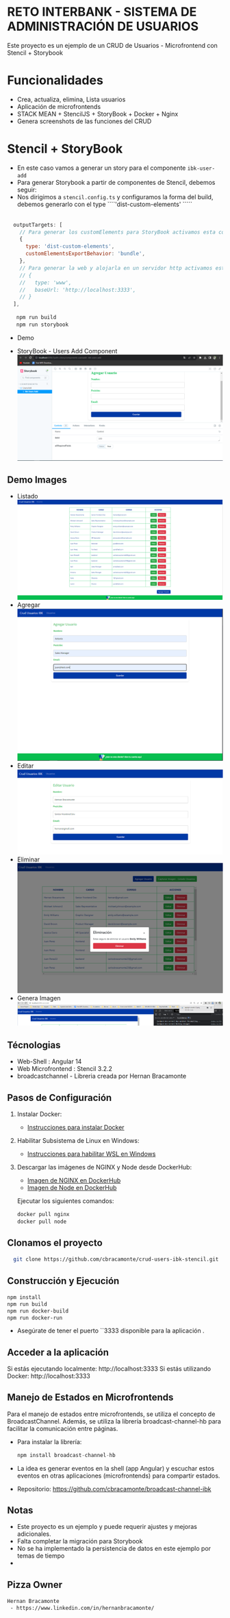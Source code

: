 # RETO INTERBANK - SISTEMA DE ADMINISTRACIÓN DE USUARIOS

Este proyecto es un ejemplo de un CRUD de Usuarios - Microfrontend con Stencil + Storybook

# Funcionalidades

- Crea, actualiza, elimina, Lista usuarios
- Aplicación de microfrontends
- STACK MEAN + StencilJS + StoryBook + Docker + Nginx
- Genera screenshots de las funciones del CRUD

# Stencil + StoryBook

- En este caso vamos a generar un story para el componente `ibk-user-add`
- Para generar Storybook a partir de componentes de Stencil, debemos seguir:
- Nos dirigimos a `stencil.config.ts` y configuramos la forma del build, debemos generarlo con el type ````'dist-custom-elements' `````

```javascript

  outputTargets: [
    // Para generar los customElements para StoryBook activamos esta configuración
    {
      type: 'dist-custom-elements',
      customElementsExportBehavior: 'bundle',
    },
    // Para generar la web y alojarla en un servidor http activamos esta configuracion
    // {
    //   type: 'www',
    //   baseUrl: 'http://localhost:3333',
    // }
  ],

```

```bash
   npm run build
   npm run storybook
```

- Demo

- StoryBook - Users Add Component
  ![Users Add Component](https://raw.githubusercontent.com/cbracamonte/crud-users-ibk-stencil/main/assets/storybook.png)

## Demo Images

- Listado
  ![Listado del Usuarios](https://raw.githubusercontent.com/cbracamonte/crud-user-ibk-challengue/main/assets/listado.PNG)
- Agregar
  ![Agregar del Usuarios](https://raw.githubusercontent.com/cbracamonte/crud-user-ibk-challengue/main/assets/agregar.PNG)
- Editar
  ![Editar del Usuarios](https://raw.githubusercontent.com/cbracamonte/crud-user-ibk-challengue/main/assets/editar.PNG)
- Eliminar
  ![Eliminar del Usuarios](https://raw.githubusercontent.com/cbracamonte/crud-user-ibk-challengue/main/assets/eliminar.PNG)
- Genera Imagen
  ![Genera imagen para su descarga](https://raw.githubusercontent.com/cbracamonte/crud-user-ibk-challengue/main/assets/generafoto.PNG)

## Técnologias

- Web-Shell : Angular 14
- Web Microfrontend : Stencil 3.2.2
- broadcastchannel - Libreria creada por Hernan Bracamonte

## Pasos de Configuración

1. Instalar Docker:

   - [Instrucciones para instalar Docker](https://docs.docker.com/desktop/install/)

2. Habilitar Subsistema de Linux en Windows:

   - [Instrucciones para habilitar WSL en Windows](https://learn.microsoft.com/en-us/windows/wsl/install-manual)

3. Descargar las imágenes de NGINX y Node desde DockerHub:

   - [Imagen de NGINX en DockerHub](https://hub.docker.com/_/nginx)
   - [Imagen de Node en DockerHub](https://hub.docker.com/_/node/)

   Ejecutar los siguientes comandos:

   ```bash
   docker pull nginx
   docker pull node
   ```

## Clonamos el proyecto

```bash
  git clone https://github.com/cbracamonte/crud-users-ibk-stencil.git
```

## Construcción y Ejecución

    npm install
    npm run build
    npm run docker-build
    npm run docker-run

- Asegúrate de tener el puerto ``3333 disponible para la aplicación .

## Acceder a la aplicación

Si estás ejecutando localmente: http://localhost:3333
Si estás utilizando Docker: http://localhost:3333

## Manejo de Estados en Microfrontends

Para el manejo de estados entre microfrontends, se utiliza el concepto de BroadcastChannel. Además, se utiliza la librería broadcast-channel-hb para facilitar la comunicación entre páginas.

- Para instalar la librería:

  ```javascript
  npm install broadcast-channel-hb
  ```

- La idea es generar eventos en la shell (app Angular) y escuchar estos eventos en otras aplicaciones (microfrontends) para compartir estados.

- Repositorio: https://github.com/cbracamonte/broadcast-channel-ibk

## Notas

- Este proyecto es un ejemplo y puede requerir ajustes y mejoras adicionales.
- Falta completar la migración para Storybook
- No se ha implementado la persistencia de datos en este ejemplo por temas de tiempo
-

## Pizza Owner

    Hernan Bracamonte
     - https://www.linkedin.com/in/hernanbracamonte/
